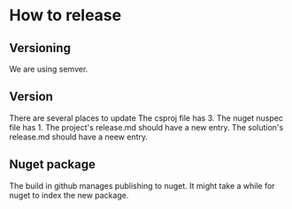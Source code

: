 # How to release

## Versioning
We are using semver.

## Version
There are several places to update
The csproj file has 3.
The nuget nuspec file has 1.
The project's release.md should have a new entry.
The solution's release.md should have a neew entry.

## Nuget package
The build in github manages publishing to nuget.
It might take a while for nuget to index the new package.
